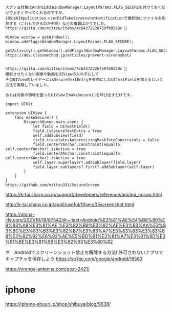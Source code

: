 ```
スクショ対策はAndroidはWindowManager.LayoutParams.FLAG_SECUREを付けておくだけで上手くやってくれるのですが、
iOSはUIApplication.userDidTakeScreenshotNotificationで撮影後にファイルを削除する（これもできるのか不明）などの情報ばかりでした。
https://qiita.com/mittsu/items/4c6437222e759fb9329c 🔴

Window window = getWindow();
window.addFlags(WindowManager.LayoutParams.FLAG_SECURE);

getActivity().getWindow().addFlags(WindowManager.LayoutParams.FLAG_SECURE)
https://dev.classmethod.jp/articles/prevent-screenshot/


https://qiita.com/mittsu/items/4c6437222e759fb9329c 🔴
撮影させたくない画像や動画をUIViewの入れ子にして
そのUIViewのレイヤーにisSecureTextEntryを有効にしたUITextFieldを加えるという方法で実現していました。

あとは対象の領域を囲ったUIViewでmakeSecure()を呼び出すだけです。

import UIKit

extension UIView {
    func makeSecure() {
        DispatchQueue.main.async {
            let field = UITextField()
            field.isSecureTextEntry = true
            self.addSubview(field)
            field.translatesAutoresizingMaskIntoConstraints = false
            field.centerYAnchor.constraint(equalTo: self.centerYAnchor).isActive = true
            field.centerXAnchor.constraint(equalTo: self.centerXAnchor).isActive = true
            self.layer.superlayer?.addSublayer(field.layer)
            field.layer.sublayers?.first?.addSublayer(self.layer)
        }
    }
}
https://github.com/mittsu333/SecureScreen
```



https://k-tai.sharp.co.jp/support/developers/reference/api/api_nocap.html


http://k-tai.sharp.co.jp/appli/useful/10sen/05screenshot.html


https://otona-life.com/2021/10/19/87542/#:~:text=Android%E3%81%AE%E4%B8%80%E9%83%A8%E3%81%AE,%E3%82%B9%E3%82%AF%E3%83%AA%E3%83%BC%E3%83%B3%E3%82%B7%E3%83%A7%E3%83%83%E3%83%88%E3%82%92%E6%92%AE%E5%BD%B1%E3%81%A7%E3%81%8D%E3%81%BE%E3%81%9B%E3%82%93%E3%80%82

＃　Androidでスクリーンショット禁止を解除する方法! 許可されないアプリでキャプチャを保存しよう
https://sp7pc.com/google/android/18563

https://orange-antenna.com/post-2421/

# iphone
https://iphone-shuuri.jp/shop/shibuya/blog/9638/
